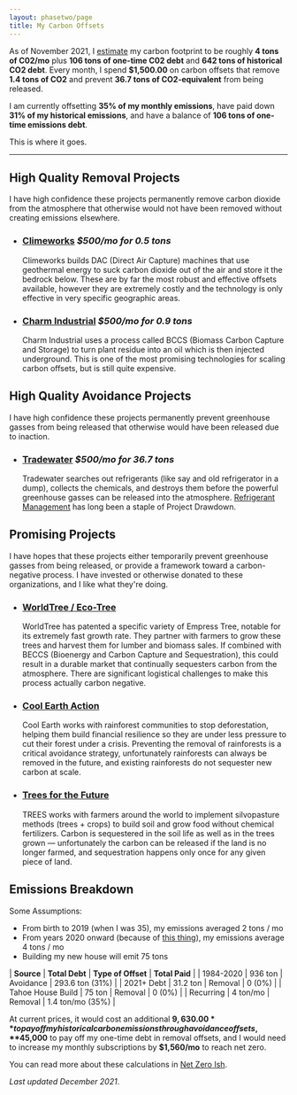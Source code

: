 ```yaml
---
layout: phasetwo/page
title: My Carbon Offsets
---
```


As of November 2021, I [estimate](#emissions-breakdown) my carbon footprint to be roughly **4 tons of C02/mo** plus **106 tons of one-time C02 debt** and **642 tons of historical CO2 debt**. Every month, I spend **$1,500.00** on carbon offsets that remove **1.4 tons of CO2** and prevent **36.7 tons of CO2-equivalent** from being released.

I am currently offsetting **35% of my monthly emissions**, have paid down **31% of my historical emissions**, and have a balance of **106 tons of one-time emissions debt**.

This is where it goes.

-----

## High Quality Removal Projects

I have high confidence these projects permanently remove carbon dioxide from the atmosphere that otherwise would not have been removed without creating emissions elsewhere.

<ul class="itemized">
  <li>
  <h3><a href="https://climeworks.com/invitation/Jy04DG0A">Climeworks</a> <em>$500/mo for 0.5 tons</em></h3>
  <p>Climeworks builds DAC (Direct Air Capture) machines that use geothermal energy to suck carbon dioxide out of the air and store it the bedrock below. These are by far the most robust and effective offsets available, however they are extremely costly and the technology is only effective in very specific geographic areas.</p>
  </li>
  <li>
  <h3><a href="https://charmindustrial.com/">Charm Industrial</a> <em>$500/mo for 0.9 tons</em></h3>
  <p>Charm Industrial uses a process called BCCS (Biomass Carbon Capture and Storage) to turn plant residue into an oil which is then injected underground. This is one of the most promising technologies for scaling carbon offsets, but is still quite expensive.</p>
  </li>
</ul>

## High Quality Avoidance Projects

I have high confidence these projects permanently prevent greenhouse gasses from being released that otherwise would have been released due to inaction.

<ul class="itemized">
  <li>
  <h3><a href="https://tradewater.us">Tradewater</a> <em>$500/mo for 36.7 tons</em></h3>
  <p>Tradewater searches out refrigerants (like say and old refrigerator in a dump), collects the chemicals, and destroys them before the powerful greenhouse gasses can be released into the atmosphere. <a href="https://drawdown.org/solutions/refrigerant-management">Refrigerant Management</a> has long been a staple of Project Drawdown.</p>
  </li>
</ul>

## Promising Projects

I have hopes that these projects either temporarily prevent greenhouse gasses from being released, or provide a framework toward a carbon-negative process. I have invested or otherwise donated to these organizations, and I like what they're doing.

<ul class="itemized">
  <li>
  <h3><a href="https://www.worldtree.eco/">WorldTree / Eco-Tree</a></h3>
  <p>WorldTree has patented a specific variety of Empress Tree, notable for its extremely fast growth rate. They partner with farmers to grow these trees and harvest them for lumber and biomass sales. If combined with BECCS (Bioenergy and Carbon Capture and Sequestration), this could result in a durable market that continually sequesters carbon from the atmosphere. There are significant logistical challenges to make this process actually carbon negative.</p>
  </li>
  <li>
  <h3><a href="https://www.coolearth.org/">Cool Earth Action</a></h3>
  <p>Cool Earth works with rainforest communities to stop deforestation, helping them build financial resilience so they are under less pressure to cut their forest under a crisis. Preventing the removal of rainforests is a critical avoidance strategy, unfortunately rainforests can always be removed in the future, and existing rainforests do not sequester new carbon at scale.</p>
  </li>
  <li>
  <h3><a href="https://trees.org">Trees for the Future</a></h3>
  <p>TREES works with farmers around the world to implement silvopasture methods (trees + crops) to build soil and grow food without chemical fertilizers. Carbon is sequestered in the soil life as well as in the trees grown — unfortunately the carbon can be released if the land is no longer farmed, and sequestration happens only once for any given piece of land.</p>
  </li>
</ul>

## Emissions Breakdown

Some Assumptions:

- From birth to 2019 (when I was 35), my emissions averaged 2 tons / mo
- From years 2020 onward (because of [this thing](https://news.microsoft.com/announcement/microsoft-acquires-github/)), my emissions average 4 tons / mo
- Building my new house will emit 75 tons

| **Source** | **Total Debt** | **Type of Offset** | **Total Paid** |
| 1984-2020 | 936 ton | Avoidance | 293.6 ton (31%) |
| 2021+ Debt | 31.2 ton | Removal | 0 (0%) |
| Tahoe House Build | 75 ton | Removal | 0 (0%) |
| Recurring | 4 ton/mo | Removal | 1.4 ton/mo (35%) |

At current prices, it would cost an additional **$9,630.00** to pay off my historical carbon emissions through avoidance offsets, **$45,000** to pay off my one-time debt in removal offsets, and I would need to increase my monthly subscriptions by **$1,560/mo** to reach net zero.

You can read more about these calculations in [Net Zero Ish](/posts/net-zero-ish). 

_Last updated December 2021_.

